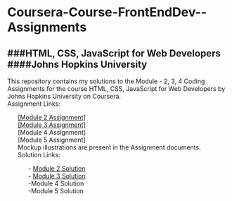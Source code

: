 <head>
  <h1>Coursera-Course-FrontEndDev--Assignments</h1>

<body>
  <h2>###HTML, CSS, JavaScript for Web Developers ####Johns Hopkins University </h2>

  <p>
    <div>This repository contains my solutions to the Module - 2, 3, 4 Coding Assignments for the course HTML, CSS, JavaScript for Web Developers by Johns Hopkins University on Coursera. 
      <div>Assignment Links: 
      </div>
  <section>
    <ol>
      <div> <a href="https://docs.google.com/document/d/1SJp2oy2vccfEgcIVc6qmx1No1atGzBGr0vsPbxxqi_0/edit#" target="_blank" title="Coursera Course Module 2 Assignment">[Module 2 Assignment]</a>
        <div> <a href="https://docs.google.com/document/d/1ALqgpYKp5n8WxRcRtImggIwa8nNDiLg98Xcq37ETHcI/edit?usp=sharing" target="_blank" title="Coursera Course Module 3 Assignment">[Module 3 Assignment]</a>
          <div>[Module 4 Assignment]
            <div>[Module 5 Assignment]
       </div>
  <div>Mockup illustrations are present in the Assignment documents. </div>
    <div>Solution Links: 
    <ul>
      <div>- <a href="https://quananhle.github.io/Coursera-Course4-FrontEndDev-Assignment/Module%202%20Solution/index.html" target="_blank" title="Coursera Module 2 Solution">Module 2 Solution</a> 
        <div>- <a href="https://quananhle.github.io/Coursera-Course4-FrontEndDev-Assignment/Module%203%20Solution/index.html" target="_blank" title="Coursera Module 3 Solution">Module 3 Solution</a>
          <div>-Module 4 Solution 
            <div>-Module 5 Solution 
      </div>
